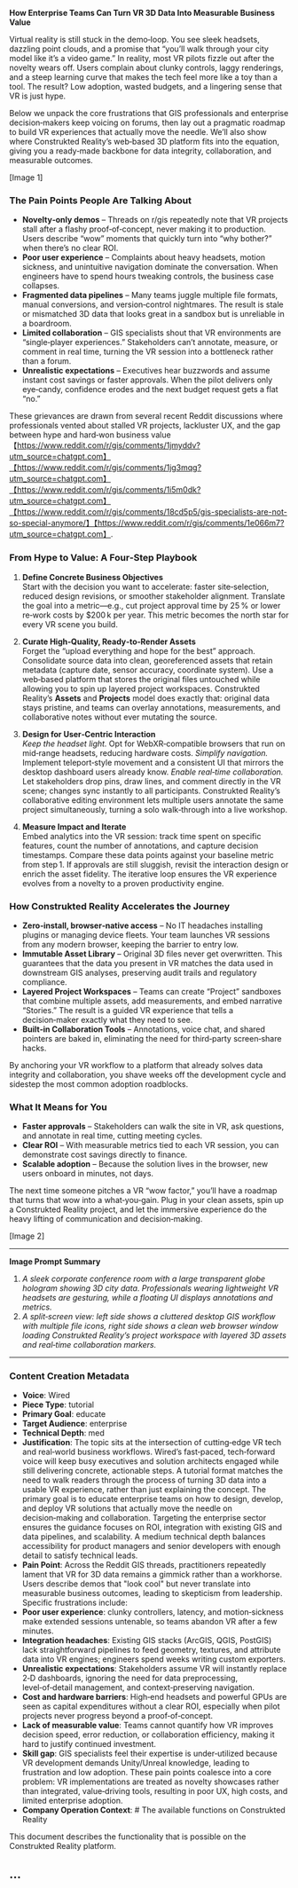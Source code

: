 **How Enterprise Teams Can Turn VR 3D Data Into Measurable Business Value**

Virtual reality is still stuck in the demo‑loop. You see sleek headsets, dazzling point clouds, and a promise that “you’ll walk through your city model like it’s a video game.” In reality, most VR pilots fizzle out after the novelty wears off. Users complain about clunky controls, laggy renderings, and a steep learning curve that makes the tech feel more like a toy than a tool. The result? Low adoption, wasted budgets, and a lingering sense that VR is just hype.

Below we unpack the core frustrations that GIS professionals and enterprise decision‑makers keep voicing on forums, then lay out a pragmatic roadmap to build VR experiences that actually move the needle. We’ll also show where Construkted Reality’s web‑based 3D platform fits into the equation, giving you a ready‑made backbone for data integrity, collaboration, and measurable outcomes.

[Image 1]

### The Pain Points People Are Talking About  

- **Novelty‑only demos** – Threads on r/gis repeatedly note that VR projects stall after a flashy proof‑of‑concept, never making it to production. Users describe “wow” moments that quickly turn into “why bother?” when there’s no clear ROI.  
- **Poor user experience** – Complaints about heavy headsets, motion sickness, and unintuitive navigation dominate the conversation. When engineers have to spend hours tweaking controls, the business case collapses.  
- **Fragmented data pipelines** – Many teams juggle multiple file formats, manual conversions, and version‑control nightmares. The result is stale or mismatched 3D data that looks great in a sandbox but is unreliable in a boardroom.  
- **Limited collaboration** – GIS specialists shout that VR environments are “single‑player experiences.” Stakeholders can’t annotate, measure, or comment in real time, turning the VR session into a bottleneck rather than a forum.  
- **Unrealistic expectations** – Executives hear buzzwords and assume instant cost savings or faster approvals. When the pilot delivers only eye‑candy, confidence erodes and the next budget request gets a flat “no.”  

These grievances are drawn from several recent Reddit discussions where professionals vented about stalled VR projects, lackluster UX, and the gap between hype and hard‑won business value【https://www.reddit.com/r/gis/comments/1jmyddv?utm_source=chatgpt.com】【https://www.reddit.com/r/gis/comments/1jg3mqg?utm_source=chatgpt.com】【https://www.reddit.com/r/gis/comments/1i5m0dk?utm_source=chatgpt.com】【https://www.reddit.com/r/gis/comments/18cd5p5/gis-specialists-are-not-so-special-anymore/】【https://www.reddit.com/r/gis/comments/1e066m7?utm_source=chatgpt.com】.

### From Hype to Value: A Four‑Step Playbook  

1. **Define Concrete Business Objectives**  
   Start with the decision you want to accelerate: faster site‑selection, reduced design revisions, or smoother stakeholder alignment. Translate the goal into a metric—e.g., cut project approval time by 25 % or lower re‑work costs by $200 k per year. This metric becomes the north star for every VR scene you build.

2. **Curate High‑Quality, Ready‑to‑Render Assets**  
   Forget the “upload everything and hope for the best” approach. Consolidate source data into clean, georeferenced assets that retain metadata (capture date, sensor accuracy, coordinate system). Use a web‑based platform that stores the original files untouched while allowing you to spin up layered project workspaces. Construkted Reality’s **Assets** and **Projects** model does exactly that: original data stays pristine, and teams can overlay annotations, measurements, and collaborative notes without ever mutating the source.

3. **Design for User‑Centric Interaction**  
   *Keep the headset light.* Opt for WebXR‑compatible browsers that run on mid‑range headsets, reducing hardware costs. *Simplify navigation.* Implement teleport‑style movement and a consistent UI that mirrors the desktop dashboard users already know. *Enable real‑time collaboration.* Let stakeholders drop pins, draw lines, and comment directly in the VR scene; changes sync instantly to all participants. Construkted Reality’s collaborative editing environment lets multiple users annotate the same project simultaneously, turning a solo walk‑through into a live workshop.

4. **Measure Impact and Iterate**  
   Embed analytics into the VR session: track time spent on specific features, count the number of annotations, and capture decision timestamps. Compare these data points against your baseline metric from step 1. If approvals are still sluggish, revisit the interaction design or enrich the asset fidelity. The iterative loop ensures the VR experience evolves from a novelty to a proven productivity engine.

### How Construkted Reality Accelerates the Journey  

- **Zero‑install, browser‑native access** – No IT headaches installing plugins or managing device fleets. Your team launches VR sessions from any modern browser, keeping the barrier to entry low.  
- **Immutable Asset Library** – Original 3D files never get overwritten. This guarantees that the data you present in VR matches the data used in downstream GIS analyses, preserving audit trails and regulatory compliance.  
- **Layered Project Workspaces** – Teams can create “Project” sandboxes that combine multiple assets, add measurements, and embed narrative “Stories.” The result is a guided VR experience that tells a decision‑maker exactly what they need to see.  
- **Built‑in Collaboration Tools** – Annotations, voice chat, and shared pointers are baked in, eliminating the need for third‑party screen‑share hacks.  

By anchoring your VR workflow to a platform that already solves data integrity and collaboration, you shave weeks off the development cycle and sidestep the most common adoption roadblocks.

### What It Means for You  

- **Faster approvals** – Stakeholders can walk the site in VR, ask questions, and annotate in real time, cutting meeting cycles.  
- **Clear ROI** – With measurable metrics tied to each VR session, you can demonstrate cost savings directly to finance.  
- **Scalable adoption** – Because the solution lives in the browser, new users onboard in minutes, not days.  

The next time someone pitches a VR “wow factor,” you’ll have a roadmap that turns that wow into a what‑you‑gain. Plug in your clean assets, spin up a Construkted Reality project, and let the immersive experience do the heavy lifting of communication and decision‑making.

[Image 2]

---

**Image Prompt Summary**  
1. *A sleek corporate conference room with a large transparent globe hologram showing 3D city data. Professionals wearing lightweight VR headsets are gesturing, while a floating UI displays annotations and metrics.*  
2. *A split‑screen view: left side shows a cluttered desktop GIS workflow with multiple file icons, right side shows a clean web browser window loading Construkted Reality’s project workspace with layered 3D assets and real‑time collaboration markers.* 
---
### Content Creation Metadata
- **Voice**: Wired
- **Piece Type**: tutorial
- **Primary Goal**: educate
- **Target Audience**: enterprise
- **Technical Depth**: med
- **Justification**: The topic sits at the intersection of cutting‑edge VR tech and real‑world business workflows. Wired’s fast‑paced, tech‑forward voice will keep busy executives and solution architects engaged while still delivering concrete, actionable steps. A tutorial format matches the need to walk readers through the process of turning 3D data into a usable VR experience, rather than just explaining the concept. The primary goal is to educate enterprise teams on how to design, develop, and deploy VR solutions that actually move the needle on decision‑making and collaboration. Targeting the enterprise sector ensures the guidance focuses on ROI, integration with existing GIS and data pipelines, and scalability. A medium technical depth balances accessibility for product managers and senior developers with enough detail to satisfy technical leads.
- **Pain Point**: Across the Reddit GIS threads, practitioners repeatedly lament that VR for 3D data remains a gimmick rather than a workhorse. Users describe demos that "look cool" but never translate into measurable business outcomes, leading to skepticism from leadership. Specific frustrations include: 
- **Poor user experience**: clunky controllers, latency, and motion‑sickness make extended sessions untenable, so teams abandon VR after a few minutes. 
- **Integration headaches**: Existing GIS stacks (ArcGIS, QGIS, PostGIS) lack straightforward pipelines to feed geometry, textures, and attribute data into VR engines; engineers spend weeks writing custom exporters. 
- **Unrealistic expectations**: Stakeholders assume VR will instantly replace 2‑D dashboards, ignoring the need for data preprocessing, level‑of‑detail management, and context‑preserving navigation. 
- **Cost and hardware barriers**: High‑end headsets and powerful GPUs are seen as capital expenditures without a clear ROI, especially when pilot projects never progress beyond a proof‑of‑concept. 
- **Lack of measurable value**: Teams cannot quantify how VR improves decision speed, error reduction, or collaboration efficiency, making it hard to justify continued investment. 
- **Skill gap**: GIS specialists feel their expertise is under‑utilized because VR development demands Unity/Unreal knowledge, leading to frustration and low adoption. 
These pain points coalesce into a core problem: VR implementations are treated as novelty showcases rather than integrated, value‑driving tools, resulting in poor UX, high costs, and limited enterprise adoption.
- **Company Operation Context**: # The available functions on Construkted Reality

This document describes the functionality that is possible on the Construkted Reality platform.

...
---
